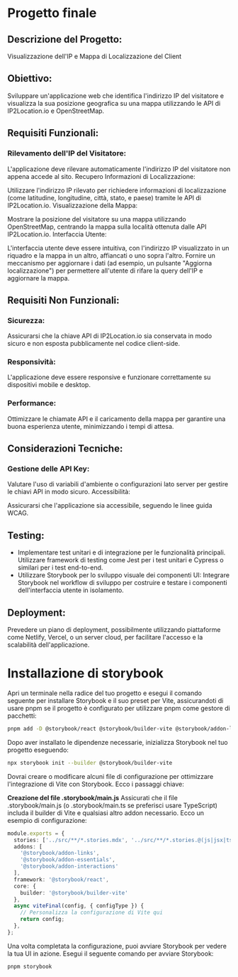 # Progetto finale

## Descrizione del Progetto: 
Visualizzazione dell'IP e Mappa di Localizzazione del Client

## Obiettivo:
Sviluppare un'applicazione web che identifica l'indirizzo IP del visitatore e visualizza la sua posizione geografica su una mappa utilizzando le API di IP2Location.io e OpenStreetMap.

## Requisiti Funzionali:

### Rilevamento dell'IP del Visitatore:

L'applicazione deve rilevare automaticamente l'indirizzo IP del visitatore non appena accede al sito.
Recupero Informazioni di Localizzazione:

Utilizzare l'indirizzo IP rilevato per richiedere informazioni di localizzazione (come latitudine, longitudine, città, stato, e paese) tramite le API di IP2Location.io.
Visualizzazione della Mappa:

Mostrare la posizione del visitatore su una mappa utilizzando OpenStreetMap, centrando la mappa sulla località ottenuta dalle API IP2Location.io.
Interfaccia Utente:

L'interfaccia utente deve essere intuitiva, con l'indirizzo IP visualizzato in un riquadro e la mappa in un altro, affiancati o uno sopra l'altro.
Fornire un meccanismo per aggiornare i dati (ad esempio, un pulsante "Aggiorna localizzazione") per permettere all'utente di rifare la query dell'IP e aggiornare la mappa.

## Requisiti Non Funzionali:

### Sicurezza:

Assicurarsi che la chiave API di IP2Location.io sia conservata in modo sicuro e non esposta pubblicamente nel codice client-side.

### Responsività:

L'applicazione deve essere responsive e funzionare correttamente su dispositivi mobile e desktop.

### Performance:

Ottimizzare le chiamate API e il caricamento della mappa per garantire una buona esperienza utente, minimizzando i tempi di attesa.

## Considerazioni Tecniche:

### Gestione delle API Key:

Valutare l'uso di variabili d'ambiente o configurazioni lato server per gestire le chiavi API in modo sicuro.
Accessibilità:

Assicurarsi che l'applicazione sia accessibile, seguendo le linee guida WCAG.

## Testing:

- Implementare test unitari e di integrazione per le funzionalità principali. Utilizzare framework di testing come Jest per i test unitari e Cypress o similari per i test end-to-end.
- Utilizzare Storybook per lo sviluppo visuale dei componenti UI: Integrare Storybook nel workflow di sviluppo per costruire e testare i componenti dell'interfaccia utente in isolamento.

## Deployment:

Prevedere un piano di deployment, possibilmente utilizzando piattaforme come Netlify, Vercel, o un server cloud, per facilitare l'accesso e la scalabilità dell'applicazione.

# Installazione di storybook

Apri un terminale nella radice del tuo progetto e esegui il comando seguente per installare Storybook e il suo preset per Vite, assicurandoti di usare pnpm se il progetto è configurato per utilizzare pnpm come gestore di pacchetti:

```bash
pnpm add -D @storybook/react @storybook/builder-vite @storybook/addon-links @storybook/addon-essentials @storybook/addon-interactions @storybook/testing-library
```

Dopo aver installato le dipendenze necessarie, inizializza Storybook nel tuo progetto eseguendo:

```bash
npx storybook init --builder @storybook/builder-vite
```

Dovrai creare o modificare alcuni file di configurazione per ottimizzare l'integrazione di Vite con Storybook. Ecco i passaggi chiave:

**Creazione del file .storybook/main.js**
Assicurati che il file .storybook/main.js (o .storybook/main.ts se preferisci usare TypeScript) includa il builder di Vite e qualsiasi altro addon necessario. Ecco un esempio di configurazione:

```typescript
module.exports = {
  stories: ['../src/**/*.stories.mdx', '../src/**/*.stories.@(js|jsx|ts|tsx)'],
  addons: [
    '@storybook/addon-links',
    '@storybook/addon-essentials',
    '@storybook/addon-interactions'
  ],
  framework: '@storybook/react',
  core: {
    builder: '@storybook/builder-vite'
  },
  async viteFinal(config, { configType }) {
    // Personalizza la configurazione di Vite qui
    return config;
  },
};
```

Una volta completata la configurazione, puoi avviare Storybook per vedere la tua UI in azione. Esegui il seguente comando per avviare Storybook:

```bash
pnpm storybook
```
